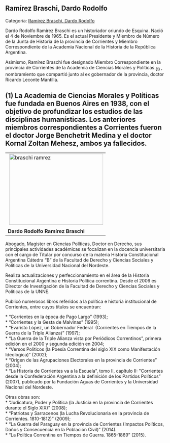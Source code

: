 ## Ramírez Braschi, Dardo Rodolfo

Categoría: [Ramírez Braschi, Dardo Rodolfo](http://descubrircorrientes.com.ar/2012/index.php/2745-biografias/r-s-t-u-v-x-y-z/ramirez-braschi-dardo-rodolfo)

Dardo Rodolfo Ramírez Braschi es un historiador oriundo de Esquina. Nació el 4 de Noviembre de 1965. Es el actual Presidente y Miembro de Número de la Junta de Historia de la provincia de Corrientes y Miembro Correspondiente de la Academia Nacional de la Historia de la República Argentina.

Asimismo, Ramírez Braschi fue designado Miembro Correspondiente en la provincia de Corrientes de la Academia de Ciencias Morales y Políticas <sub><strong><span><span>(1)</span></span></strong></sub> , nombramiento que compartió junto al ex gobernador de la provincia, doctor Ricardo Leconte Mantilla.

## **(1)** La Academia de Ciencias Morales y Políticas fue fundada en Buenos Aires en 1938, con el objetivo de profundizar los estudios de las disciplinas humanísticas. Los anteriores miembros correspondientes a Corrientes fueron el doctor Jorge Benchetrit Medina y el doctor Kornal Zoltan Mehesz, ambos ya fallecidos.

<table><tbody><tr><td>&nbsp;<img src="http://descubrircorrientes.com.ar/2012/index.php/2745-biografias/r-s-t-u-v-x-y-z/images/fotos_de_historia_regional/ramrez%20braschi.jpg" width="296" height="223" alt="braschi ramrez"></td></tr><tr><td><strong><span><span><span>Dardo Rodolfo Ramírez Braschi</span></span></span></strong></td></tr></tbody></table>

Abogado, Magister en Ciencias Políticas, Doctor en Derecho, sus principales actividades académicas se focalizan en la docencia universitaria con el cargo de Titular por concurso de la materia Historia Constitucional Argentina Cátedra “B” de la Facultad de Derecho y Ciencias Sociales y Políticas de la Universidad Nacional del Nordeste.

Realiza actualizaciones y perfeccionamiento en el área de la Historia Constitucional Argentina e Historia Política correntina. Desde el 2006 es Director de Investigación de la Facultad de Derecho y Ciencias Sociales y Políticas de la UNNE.

Publicó numerosos libros referidos a la política e historia institucional de Corrientes, entre cuyos títulos se encuentran:

\* “Corrientes en la época de Pago Largo” (1993);  
\* “Corrientes y la Gesta de Malvinas” (1995);  
\* “Evaristo López, un Gobernador Federal  (Corrientes en Tiempos de la Guerra de la Triple Alianza)” (1997);  
\* “La Guerra de la Triple Alianza vista por Periódicos Correntinos”, primera edición en el 2000 y segunda edición en 2004;  
\* “Versos Políticos (la Poesía Correntina del siglo XIX como Manifestación Ideológica)” (2002);  
\* “Origen de las Agrupaciones Electorales en la provincia de Corrientes” (2004);  
\* “La Historia de Corrientes va a la Escuela”, tomo II, capítulo II: "Corrientes desde la Confederación Argentina a la definición de los Partidos Políticos” (2007), publicado por la Fundación Aguas de Corrientes y la Universidad Nacional del Nordeste.

Otras obras son:  
\* “Judicatura, Poder y Política (la Justicia en la provincia de Corrientes durante el Siglo XIX)” (2008);  
\* “Patriotas y Sarracenos (la Lucha Revolucionaria en la provincia de Corrientes. 1810-1812)” (2009);  
\* “La Guerra del Paraguay en la provincia de Corrientes (Impactos Políticos, Daños y Consecuencia en la Población Civil)” (2014).  
\* “La Política Correntina en Tiempos de Guerra. 1865-1869” (2015).